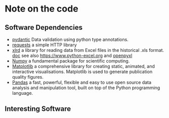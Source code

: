 # Note on the code

## Software Dependencies

* [pydantic](https://pydantic-docs.helpmanual.io) Data validation using python type annotations.
* [requests](https://docs.python-requests.org/en/latest) a simple HTTP library
* [xlrd](https://github.com/python-excel/xlrd) a library for reading data from Excel files in the historical .xls format.
  [doc](https://xlrd.readthedocs.io/en/latest)
  see also https://www.python-excel.org and [openpyxl](https://openpyxl.readthedocs.io/en/stable)
* [Numpy](https://numpy.org) a fundamental package for scientific computing.
* [Matplotlib](https://matplotlib.org) a comprehensive library for creating static, animated, and interactive visualisations.
  Matplotlib is used to generate publication quality figures.
* [Pandas](https://pandas.pydata.org) a fast, powerful, flexible and easy to use open source data
  analysis and manipulation tool, built on top of the Python programming language.

## Interesting Software
